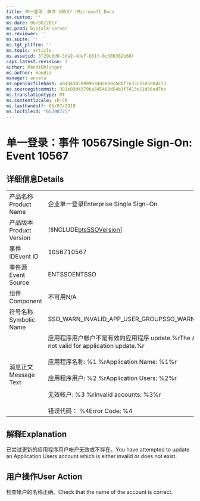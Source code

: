 ```yaml
---
title: 单一登录：事件 10567 |Microsoft Docs
ms.custom: ''
ms.date: 06/08/2017
ms.prod: biztalk-server
ms.reviewer: ''
ms.suite: ''
ms.tgt_pltfrm: ''
ms.topic: article
ms.assetid: 3f29c8d9-3da2-4de7-b61f-8c586382b68f
caps.latest.revision: 7
author: MandiOhlinger
ms.author: mandia
manager: anneta
ms.openlocfilehash: a04443059099694dc60dcb8bf7e33c15d508d273
ms.sourcegitcommit: 381e83d43796a345488d54b3f7413e11d56ad7be
ms.translationtype: MT
ms.contentlocale: zh-CN
ms.lasthandoff: 05/07/2019
ms.locfileid: "65398775"
---
```

# <a name="single-sign-on-event-10567"></a><span data-ttu-id="edab3-102">单一登录：事件 10567</span><span class="sxs-lookup"><span data-stu-id="edab3-102">Single Sign-On: Event 10567</span></span>
## <a name="details"></a><span data-ttu-id="edab3-103">详细信息</span><span class="sxs-lookup"><span data-stu-id="edab3-103">Details</span></span>  
  
|                 |                                                                                                                                                                                                           |
|-----------------|-----------------------------------------------------------------------------------------------------------------------------------------------------------------------------------------------------------|
|  <span data-ttu-id="edab3-104">产品名称</span><span class="sxs-lookup"><span data-stu-id="edab3-104">Product Name</span></span>   |                                                                                         <span data-ttu-id="edab3-105">企业单一登录</span><span class="sxs-lookup"><span data-stu-id="edab3-105">Enterprise Single Sign-On</span></span>                                                                                         |
| <span data-ttu-id="edab3-106">产品版本</span><span class="sxs-lookup"><span data-stu-id="edab3-106">Product Version</span></span> |                                                                        [!INCLUDE[btsSSOVersion](../includes/btsssoversion-md.md)]                                                                         |
|    <span data-ttu-id="edab3-107">事件 ID</span><span class="sxs-lookup"><span data-stu-id="edab3-107">Event ID</span></span>     |                                                                                                   <span data-ttu-id="edab3-108">10567</span><span class="sxs-lookup"><span data-stu-id="edab3-108">10567</span></span>                                                                                                   |
|  <span data-ttu-id="edab3-109">事件源</span><span class="sxs-lookup"><span data-stu-id="edab3-109">Event Source</span></span>   |                                                                                                  <span data-ttu-id="edab3-110">ENTSSO</span><span class="sxs-lookup"><span data-stu-id="edab3-110">ENTSSO</span></span>                                                                                                   |
|    <span data-ttu-id="edab3-111">组件</span><span class="sxs-lookup"><span data-stu-id="edab3-111">Component</span></span>    |                                                                                                    <span data-ttu-id="edab3-112">不可用</span><span class="sxs-lookup"><span data-stu-id="edab3-112">N/A</span></span>                                                                                                    |
|  <span data-ttu-id="edab3-113">符号名称</span><span class="sxs-lookup"><span data-stu-id="edab3-113">Symbolic Name</span></span>  |                                                                                      <span data-ttu-id="edab3-114">SSO_WARN_INVALID_APP_USER_GROUP</span><span class="sxs-lookup"><span data-stu-id="edab3-114">SSO_WARN_INVALID_APP_USER_GROUP</span></span>                                                                                      |
|  <span data-ttu-id="edab3-115">消息正文</span><span class="sxs-lookup"><span data-stu-id="edab3-115">Message Text</span></span>   | <span data-ttu-id="edab3-116">应用程序用户帐户不是有效的应用程序 update.%r</span><span class="sxs-lookup"><span data-stu-id="edab3-116">The Application Users account is not valid for application update.%r</span></span><br /><br /> <span data-ttu-id="edab3-117">应用程序名称: %1 %r</span><span class="sxs-lookup"><span data-stu-id="edab3-117">Application Name: %1%r</span></span><br /><br /> <span data-ttu-id="edab3-118">应用程序用户: %2 %r</span><span class="sxs-lookup"><span data-stu-id="edab3-118">Application Users: %2%r</span></span><br /><br /> <span data-ttu-id="edab3-119">无效帐户: %3 %r</span><span class="sxs-lookup"><span data-stu-id="edab3-119">Invalid accounts: %3%r</span></span><br /><br /> <span data-ttu-id="edab3-120">错误代码： %4</span><span class="sxs-lookup"><span data-stu-id="edab3-120">Error Code: %4</span></span> |
  
## <a name="explanation"></a><span data-ttu-id="edab3-121">解释</span><span class="sxs-lookup"><span data-stu-id="edab3-121">Explanation</span></span>  
 <span data-ttu-id="edab3-122">已尝试更新的应用程序用户帐户无效或不存在。</span><span class="sxs-lookup"><span data-stu-id="edab3-122">You have attempted to update an Application Users account which is either invalid or does not exist.</span></span>  
  
## <a name="user-action"></a><span data-ttu-id="edab3-123">用户操作</span><span class="sxs-lookup"><span data-stu-id="edab3-123">User Action</span></span>  
 <span data-ttu-id="edab3-124">检查帐户的名称正确。</span><span class="sxs-lookup"><span data-stu-id="edab3-124">Check that the name of the account is correct.</span></span>